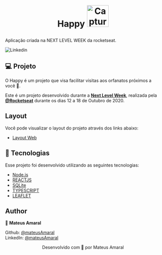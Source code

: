 <h1 align="center"> 

Happy
<a href="https://imgbb.com/"><img src="https://i.ibb.co/gPLFw8n/Captura-de-tela-de-2020-12-29-14-09-51.png" alt="Captura-de-tela-de-2020-12-29-14-09-51" border="0" width="70" height="70"></a>


</h1>

Aplicação criada na NEXT LEVEL WEEK da rocketseat.

<p>
  <img alt="Linkedin" src="https://img.shields.io/github/followers/mateusamarall?style=social" />
</p>




## 💻 Projeto

O Happy é um projeto que visa facilitar visitas aos orfanatos próximos a você 💜.

Este é um projeto desenvolvido durante a **[Next Level Week](https://nextlevelweek.com/)**, realizada pela **[@Rocketseat](https://github.com/Rocketseat)** durante os dias 12 a 18 de Outubro de 2020.

## Layout

Você pode visualizar o layout do projeto através dos links abaixo:

- [Layout Web](https://www.figma.com/file/mDEbnoojksG4w8sOxmudh3/Happy-Web?node-id=0%3A1) 


## 🚀 Tecnologias

Esse projeto foi desenvolvido utilizando as seguintes tecnologias:

- [Node.js](https://nodejs.org/en/)
- [REACTJS](https://pt-br.reactjs.org/)
- [SQLite](https://www.sqlite.org/index.html)
- [TYPESCRIPT](https://www.typescriptlang.org/)
- [LEAFLET](https://leafletjs.com/)


## Author

👤 **Mateus Amaral**

Github: [@mateusAmaral](https://github.com/mateusamarall) <br/>
LinkedIn: [@mateusAmaral](https://www.linkedin.com/in/mateus-passos-amaral/)

<p align="center">Desenvolvido com 💜 por Mateus Amaral</p>
